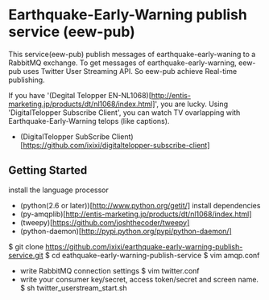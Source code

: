 Earthquake-Early-Warning publish service (eew-pub)
===========
This service(eew-pub) publish messages of earthquake-early-waning to a RabbitMQ exchange.
To get messages of earthquake-early-warning, eew-pub uses Twitter User Streaming API.
So eew-pub achieve Real-time publishing.

If you have '(Degital Telopper EN-NL1068)[http://entis-marketing.jp/products/dt/nl1068/index.html]', you are lucky.
Using 'DigitalTelopper Subscribe Client', you can watch TV ovarlapping with Earthquake-Early-Warning telops (like captions).

 - (DigitalTelopper SubScribe Client)[https://github.com/ixixi/digitaltelopper-subscribe-client]
## Getting Started

install the language processor
 - (python(2.6 or later))[http://www.python.org/getit/]
install dependencies
 - (py-amqplib)[http://entis-marketing.jp/products/dt/nl1068/index.html]
 - (tweepy)[https://github.com/joshthecoder/tweepy]
 - (python-daemon)[http://pypi.python.org/pypi/python-daemon/]

$ git clone https://github.com/ixixi/earthquake-early-warning-publish-service.git
$ cd eathquake-early-warning-publish-service
$ vim amqp.conf
 - write RabbitMQ connection settings
$ vim twitter.conf
 - write your consumer key/secret, access token/secret and screen name.
$ sh twitter_userstream_start.sh

